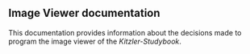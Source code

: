 ## Image Viewer documentation

This documentation provides information about the decisions made to program the image viewer of the *Kitzler-Studybook*. 
